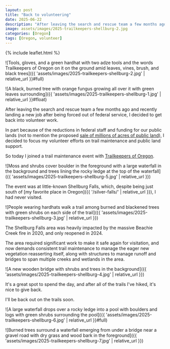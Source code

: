 ```yaml
---
layout: post
title: "Back to volunteering"
date: 2025-06-22
description: "After leaving the search and rescue team a few months ago, I decided it was time to get back into volunteer work. Today I volunteered with Trailkeepers of Oregon."
image: assets/images/2025-trailkeepers-shellburg-2.jpg
categories: [Oregon]
tags: [Oregon, volunteer]
---
```


{% include leaflet.html %}

![Tools, gloves, and a green hardhat with two adze tools and the words Trailkeepers of Oregon on it on the ground amid leaves, vines, brush, and black trees]({{ 'assets/images/2025-trailkeepers-shellburg-2.jpg' | relative_url }}#full)

![A black, burned tree with orange fungus growing all over it with green leaves surrounding]({{ 'assets/images/2025-trailkeepers-shellburg-1.jpg' | relative_url }}#float)

After leaving the search and rescue team a few months ago and recently landing a new job after being forced out of federal service, I decided to get back into volunteer work.

In part because of the reductions in federal staff and funding for our public lands (not to mention the proposed [sale of millions of acres of public land](https://www.wilderness.org/articles/media-resources/250-million-acres-public-lands-eligible-sale-senr-bill)), I decided to focus my volunteer efforts on trail maintenance and public land support.

So today I joined a trail maintenance event with [Trailkeepers of Oregon](https://trailkeepersoforegon.org/).

![Moss and shrubs cover boulder in the foreground with a large waterfall in the background and trees lining the rocky ledge at the top of the waterfall]({{ 'assets/images/2025-trailkeepers-shellburg-5.jpg' | relative_url }})

The event was at little-known Shellburg Falls, which, despite being just south of [my favorite place in Oregon]({{ '/silver-falls/' | relative_url }}), I had never visited.

![People wearing hardhats walk a trail among burned and blackened trees with green shrubs on each side of the trail]({{ 'assets/images/2025-trailkeepers-shellburg-3.jpg' | relative_url }})

The Shellburg Falls area was heavily impacted by the massive Beachie Creek fire in 2020, and only reopened in 2024.

The area required significant work to make it safe again for visitation, and now demands consistent trail maintenance to manage the eager new vegetation reasserting itself, along with structures to manage runoff and bridges to span multiple creeks and wetlands in the area. 

![A new wooden bridge with shrubs and trees in the background]({{ 'assets/images/2025-trailkeepers-shellburg-4.jpg' | relative_url }})

It's a great spot to spend the day, and after all of the trails I've hiked, it's nice to give back.

I'll be back out on the trails soon.

![A large waterfall drops over a rocky ledge into a pool with boulders and logs with green shrubs surrounding the pool]({{ 'assets/images/2025-trailkeepers-shellburg-6.jpg' | relative_url }}#full)

![Burned trees surround a waterfall emerging from under a bridge near a gravel road with dry grass and wood bark in the foreground]({{ 'assets/images/2025-trailkeepers-shellburg-7.jpg' | relative_url }})

<!-- Map -->

<div class="map" id="map"></div>

<script>

var map = L.map('map').setView([44.8125102, -122.608527], 14);

L.tileLayer('{{ site.data.maptiles.tiles }}', {
  attribution: '{{ site.data.maptiles.attribution }}',
  subdomains: 'abcd',
  maxZoom: {{ site.data.maptiles.max-zoom }}
}).addTo(map);

const locations = [
  { coords: [44.8125102, -122.608527], name: 'Shellburg Falls Recreation Area' }
];

locations.forEach(({ coords, name }) => {
  L.marker(coords).addTo(map).bindPopup(name);
});

</script>